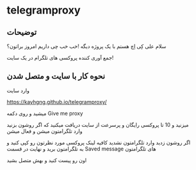 # telegramproxy


## توضیحات

سلام علی کِی اِچ هستم با یک پروژه دیگه !خب خب چی داریم امروز براتون؟

جمع آوری کننده پروکسی های تلگرام در یک سایت!




## نحوه کار با سایت و متصل شدن

وارد سایت 

https://kayhgng.github.io/telegramproxy/

میشید و روی دکمه Give me proxy 

میزنید و 10 تا پروکسی رایگان و پرسرعت از سایت دریافت میکنید که اگر روشون بزنید وارد تلگرامتون میشن و فعال میشن

اگر روشون زدید وارد تلگرامتون نشدید کافیه لینک پروکسی مورد نظرتون رو کپی کنید و به تلگرامتون برید و نهایت در قسمت Saved message های تلگرامتون 

اون رو پیست کنید و بهش متصل بشید

